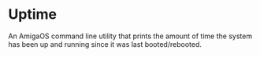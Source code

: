 # Uptime

An AmigaOS command line utility that prints the amount of time the system has been up and running since it was last booted/rebooted.
